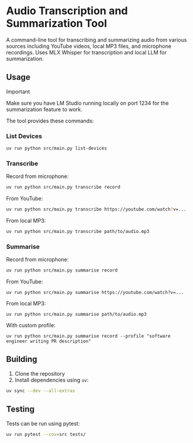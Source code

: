# Audio Transcription and Summarization Tool

A command-line tool for transcribing and summarizing audio from various sources including YouTube videos, local MP3 files, and microphone recordings. Uses MLX Whisper for transcription and local LLM for summarization.

## Usage

> [!IMPORTANT]
> Make sure you have LM Studio running locally on port 1234 for the summarization feature to work.

The tool provides these commands:

### List Devices
```bash
uv run python src/main.py list-devices
```

### Transcribe
Record from microphone:
```bash
uv run python src/main.py transcribe record
```

From YouTube:
```bash
uv run python src/main.py transcribe https://youtube.com/watch?v=...
```

From local MP3:
```bash
uv run python src/main.py transcribe path/to/audio.mp3
```

### Summarise
Record from microphone:
```bash
uv run python src/main.py summarise record
```
From YouTube:
```
uv run python src/main.py summarise https://youtube.com/watch?v=...
```

From local MP3:
```
uv run python src/main.py summarise path/to/audio.mp3
```

With custom profile:
```
uv run python src/main.py summarise record --profile "software engineer writing PR description"
```

## Building

1. Clone the repository
2. Install dependencies using `uv`:
```bash
uv sync --dev --all-extras
```

## Testing

Tests can be run using pytest:
```bash
uv run pytest --cov=src tests/
```
